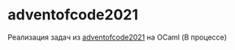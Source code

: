 # adventofcode2021

Реализация задач из [adventofcode2021](https://adventofcode.com/2021) на OCaml (В процессе)